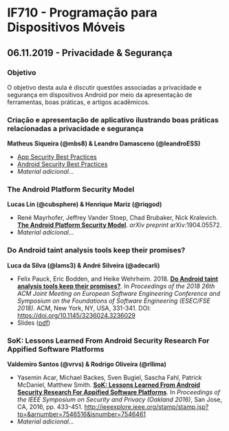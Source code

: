 # IF710 - Programação para Dispositivos Móveis

## 06.11.2019 - Privacidade & Segurança

### Objetivo

O objetivo desta aula é discutir questões associadas a privacidade e segurança em dispositivos Android por meio da apresentação de ferramentas, boas práticas, e artigos acadêmicos. 

### Criação e apresentação de aplicativo ilustrando boas práticas relacionadas a privacidade e segurança
**Matheus Siqueira (@mbs8) & Leandro Damasceno (@leandroESS)**

- [App Security Best Practices](https://developer.android.com/topic/security/best-practices) 
- [Android Security Best Practices](https://source.android.com/security/best-practices)
- _Material adicional..._

### The Android Platform Security Model
**Lucas Lin (@cubsphere) & Henrique Mariz (@riqgod)**

- René Mayrhofer, Jeffrey Vander Stoep, Chad Brubaker, Nick Kralevich. [**The Android Platform Security Model**](https://arxiv.org/abs/1904.05572). *arXiv preprint* arXiv:1904.05572.
- _Material adicional..._

### Do Android taint analysis tools keep their promises?
**Luca da Silva (@lams3) & André Silveira (@adecarli)**

- Felix Pauck, Eric Bodden, and Heike Wehrheim. 2018. [**Do Android taint analysis tools keep their promises?**](https://doi.org/10.1145/3236024.3236029). In *Proceedings of the 2018 26th ACM Joint Meeting on European Software Engineering Conference and Symposium on the Foundations of Software Engineering (ESEC/FSE 2018)*. ACM, New York, NY, USA, 331-341. DOI: https://doi.org/10.1145/3236024.3236029
- Slides ([pdf](taint-analysis-promises.pdf))

### SoK: Lessons Learned From Android Security Research For Appified Software Platforms
**Valdemiro Santos (@vrvs) &  Rodrigo Oliveira (@rllima)**

- Yasemin Acar, Michael Backes, Sven Bugiel, Sascha Fahl, Patrick McDaniel, Matthew Smith. [**SoK: Lessons Learned From Android Security Research For Appified Software Platforms**](https://oaklandsok.github.io/papers/acar2016.pdf). In *Proceedings of the IEEE Symposium on Security and Privacy (Oakland 2016)*, San Jose, CA, 2016, pp. 433-451. http://ieeexplore.ieee.org/stamp/stamp.jsp?tp=&arnumber=7546516&isnumber=7546461
- _Material adicional..._